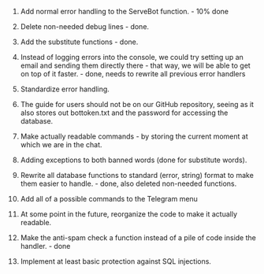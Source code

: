 

1. Add normal error handling to the ServeBot function. - 10% done

2. Delete non-needed debug lines - done.

3. Add the substitute functions - done.

4. Instead of logging errors into the console, we could try setting up an email and sending them directly there - that way, we will be able to get on top of it faster. - done, needs to rewrite all previous error handlers

5. Standardize error handling.

6. The guide for users should not be on our GitHub repository, seeing as it also stores out bottoken.txt and the password for accessing the database.

7. Make actually readable commands - by storing the current moment at which we are in the chat.

8. Adding exceptions to both banned words (done for substitute words).

9. Rewrite all database functions to standard (error, string) format to make them easier to handle. - done, also deleted non-needed functions.

10. Add all of a possible commands to the Telegram menu

11. At some point in the future, reorganize the code to make it actually readable.

12. Make the anti-spam check a function instead of a pile of code inside the handler. - done

13. Implement at least basic protection against SQL injections.


